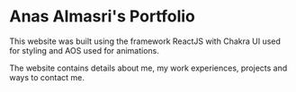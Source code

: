 # Anas Almasri's Portfolio

This website was built using the framework ReactJS with Chakra UI used for styling and AOS used for animations.

The website contains details about me, my work experiences, projects and ways to contact me.